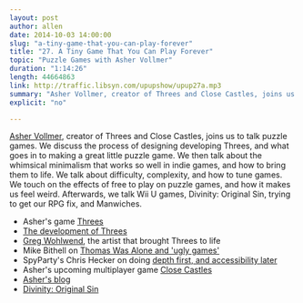 ```yaml
---
layout: post
author: allen
date: 2014-10-03 14:00:00
slug: "a-tiny-game-that-you-can-play-forever"
title: "27. A Tiny Game That You Can Play Forever"
topic: "Puzzle Games with Asher Vollmer"
duration: "1:14:26"
length: 44664863
link: http://traffic.libsyn.com/upupshow/upup27a.mp3
summary: "Asher Vollmer, creator of Threes and Close Castles, joins us to talk puzzle games. We discuss the process of designing developing Threes, and what goes in to making a great little puzzle game. We then talk about the whimsical minimalism that works so well in indie games, and how to bring them to life. We talk about difficulty, complexity, and how to tune games. We touch on the effects of free to play on puzzle games, and how it makes us feel weird. Afterwards, we talk Wii U games, Divinity: Original Sin, trying to get our RPG fix, and Manwiches."
explicit: "no"

---
```


[Asher Vollmer](https://twitter.com/AsherVo), creator of Threes and Close Castles, joins us to talk puzzle games. We discuss the process of designing developing Threes, and what goes in to making a great little puzzle game. We then talk about the whimsical minimalism that works so well in indie games, and how to bring them to life. We talk about difficulty, complexity, and how to tune games. We touch on the effects of free to play on puzzle games, and how it makes us feel weird. Afterwards, we talk Wii U games, Divinity: Original Sin, trying to get our RPG fix, and Manwiches.

- Asher's game [Threes](http://asherv.com/threes/)
- [The development of Threes](http://asherv.com/threes/threemails/)
- [Greg Wohlwend](http://www.aeiowu.com/), the artist that brought Threes to life
- Mike Bithell on [Thomas Was Alone and 'ugly games'](http://mikebithell.tumblr.com/post/97988824627/on-ugly-games)
- SpyParty's Chris Hecker on doing [depth first, and accessibility later](http://www.spyparty.com/2010/02/01/a-new-decade-an-old-development-philosophy/)
- Asher's upcoming multiplayer game [Close Castles](http://closecastles.com/)
- [Asher's blog](asherv.com)
- [Divinity: Original Sin](http://www.divinityoriginalsin.com/)